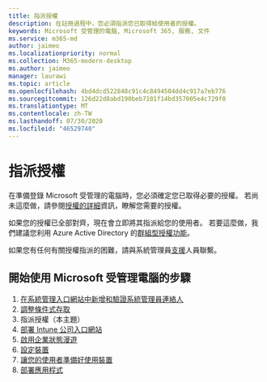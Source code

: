 ```yaml
---
title: 指派授權
description: 在註冊過程中，您必須指派您已取得給使用者的授權。
keywords: Microsoft 受管理的電腦, Microsoft 365, 服務, 文件
ms.service: m365-md
author: jaimeo
ms.localizationpriority: normal
ms.collection: M365-modern-desktop
ms.author: jaimeo
manager: laurawi
ms.topic: article
ms.openlocfilehash: 4bd4dcd522848c91c4c8494504dd4c917a7eb776
ms.sourcegitcommit: 126d22d8abd190beb7101f14bd357005e4c729f0
ms.translationtype: MT
ms.contentlocale: zh-TW
ms.lasthandoff: 07/30/2020
ms.locfileid: "46529740"
---
```

# <a name="assign-licenses"></a>指派授權

在準備登錄 Microsoft 受管理的電腦時，您必須確定您已取得必要的授權。 若尚未這麼做，請參閱[授權的詳細](../get-ready/prerequisites.md#more-about-licenses)資訊，瞭解您需要的授權。


如果您的授權已全部對齊，現在會立即將其指派給您的使用者。 若要這麼做，我們建議您利用 Azure Active Directory 的[群組型授權功能](https://docs.microsoft.com/azure/active-directory/fundamentals/active-directory-licensing-whatis-azure-portal)。

如果您有任何有關授權指派的困難，請與系統管理員[支援](../working-with-managed-desktop/admin-support.md)人員聯繫。

## <a name="steps-to-get-started-with-microsoft-managed-desktop"></a>開始使用 Microsoft 受管理電腦的步驟

1. [在系統管理入口網站中新增和驗證系統管理員連絡人](add-admin-contacts.md)
2. [調整條件式存取](conditional-access.md)
3. 指派授權（本主題）
4. [部署 Intune 公司入口網站](company-portal.md)
5. [啟用企業狀態漫遊](enterprise-state-roaming.md)
6. [設定裝置](set-up-devices.md)
7. [讓您的使用者準備好使用裝置](get-started-devices.md)
8. [部署應用程式](deploy-apps.md)
